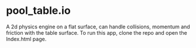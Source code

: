 # pool_table.io

A 2d physics engine on a flat surface, can handle collisions, momentum and friction with the table surface.
To run this app, clone the repo and open the Index.html page. 
